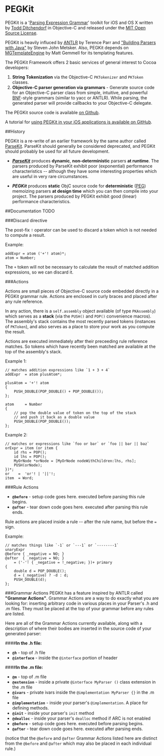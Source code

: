 PEGKit
======

PEGKit is a '[Parsing Expression Grammar](http://bford.info/packrat/)' toolkit for iOS and OS X written by [Todd Ditchendorf](http://celestialteapot.com) in Objective-C and released under the [MIT Open Source License](https://tldrlegal.com/license/mit-license).

PEGKit is heavily influced by [ANTLR](http://www.antlr.org/) by Terence Parr and ["Building Parsers with Java"](http://www.amazon.com/Building-Parsers-Java-Steven-Metsker/dp/0201719622) by Steven John Metsker. Also, PEGKit depends on [MGTemplateEngine](http://mattgemmell.com/2008/05/20/mgtemplateengine-templates-with-cocoa) by Matt Gemmell for its templating features.

The PEGKit Framework offers 2 basic services of general interest to Cocoa developers:

1. **String Tokenization** via the Objective-C `PKTokenizer` and `PKToken` classes.
1. **Objective-C parser generation via grammars** - Generate source code for an Objective-C parser class from simple, intuitive, and powerful [BNF](http://en.wikipedia.org/wiki/Backus%E2%80%93Naur_Form)-style grammars (similar to yacc or ANTLR). While parsing, the generated parser will provide callbacks to your Objective-C delegate.

The PEGKit source code is available [on Github](http://github.com/itod/parsekit/).

A tutorial for [using PEGKit in your iOS applications is available on GitHub](https://github.com/itod/PEGKitMiniMathTutorial).

##History

PEGKit is a re-write of an earlier framework by the same author called [ParseKit](http://parsekit.com). ParseKit should generally be considered deprecated, and PEGKit should probably be used for all future development.

* ***[ParseKit](http://parsekit.com)*** produces **dynamic**, **non-deterministic** parsers **at runtime**. The parsers produced by ParseKit exhibit poor (exponential) performance characteristics -- although they have some interesting properties which are useful in very rare circumstances.

* ***PEGKit*** produces **static** ObjC source code for **deterministic** ([PEG](http://en.wikipedia.org/wiki/Parsing_expression_grammar)) memoizing parsers **at design time** which you can then compile into your project. The parsers produced by PEGKit exhibit good (linear) performance characteristics.


##Documentation
TODO

###Discard directive

The post-fix `!` operator can be used to discard a token which is not needed to compute a result. 

Example:

    addExpr = atom ('+'! atom)*;
    atom = Number;
 
 The `+` token will not be necessary to calculate the result of matched addition expressions, so we can discard it.
 
###Actions

Actions are small pieces of Objective-C source code embedded directly in a PEGKit grammar rule. Actions are enclosed in curly braces and placed after any rule reference.

In any action, there is a `self.assembly` object available (of type `PKAssembly`) which serves as a **stack** (via the `PUSH()` and `POP()` convenience macros). The assembly's stack contains the most recently parsed tokens (instances of `PKToken`), and also serves as a place to store your work as you compute the result.

Actions are executed immediately after their preceeding rule reference matches. So tokens which have recently been matched are available at the top of the assembly's stack.

Example 1:

	// matches addition expressions like `1 + 3 + 4`
	addExpr  = atom plusAtom*;
	
	plusAtom = '+'! atom
	{
	    PUSH_DOUBLE(POP_DOUBLE() + POP_DOUBLE());
	};
	
    atom     = Number
	{
		// pop the double value of token on the top of the stack
		// and push it back as a double value 
        PUSH_DOUBLE(POP_DOUBLE()); 
	};


Example 2:

	// matches or expressions like `foo or bar` or `foo || bar || baz`
	orExpr = item (or item {
		id rhs = POP();
		id lhs = POP();
		MyOrNode *orNode = [MyOrNode nodeWithChildren:lhs, rhs];
	    PUSH(orNode);
	})*;
	or    =  'or'! | '||'!;
	item  = Word;


###Rule Actions
* **`@before`** - setup code goes here. executed before parsing this rule begins.
* **`@after`** - tear down code goes here. executed after parsing this rule ends.

Rule actions are placed inside a rule -- after the rule name, but before the `=` sign.

Example:

	// matches things like `-1` or `---1` or `--------1`
	unaryExpr 
	@before { _negative = NO; }
	@after  { _negative = NO; }
		= ('-'! { _negative = !_negative; })+ primary
	{
		double d = POP_DOUBLE();
		d = (_negative) ? -d : d;
		PUSH_DOUBLE(d);
	};

###Grammar Actions
PEGKit has a feature inspired by ANTLR called **"Grammar Actions"**. Grammar Actions are a way to do exactly what you are looking for: inserting arbitrary code in various places in your Parser's .h and .m files. They must be placed at the top of your grammar before any rules are listed.

Here are all of the Grammar Actions currently available, along with a description of where their bodies are inserted in the source code of your generated parser:

####**In the .h file:**
* **`@h`** - top of .h file
* **`@interface`** - inside the `@interface` portion of header

####**In the .m file:**
* **`@m`** - top of .m file
* **`@extension`** - inside a private `@interface MyParser ()` class extension in the .m file
* **`@ivars`** - private ivars inside the `@implementation MyParser {}` in the .m file
* **`@implementation`** - inside your parser's `@implementation`. A place for defining methods.
* **`@init`** - inside your parser's `init` method
* **`@dealloc`** - inside your parser's `dealloc` method if ARC is not enabled
* **`@before`** - setup code goes here. executed before parsing begins.
* **`@after`** - tear down code goes here. executed after parsing ends.

(notice that the `@before` and `@after` Grammar Actions listed here are distinct from the `@before` and `@after` which may also be placed in each individual rule.)
